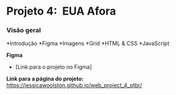 # Projeto 4:  EUA Afora

### Visão geral

*Introdução
*Figma
*Imagens
*Grid
*HTML & CSS
*JavaScript


**Figma**

* [Link para o projeto no Figma]

**Link para a página do projeto:**
https://jessicawoolston.github.io/web_project_4_ptbr/




